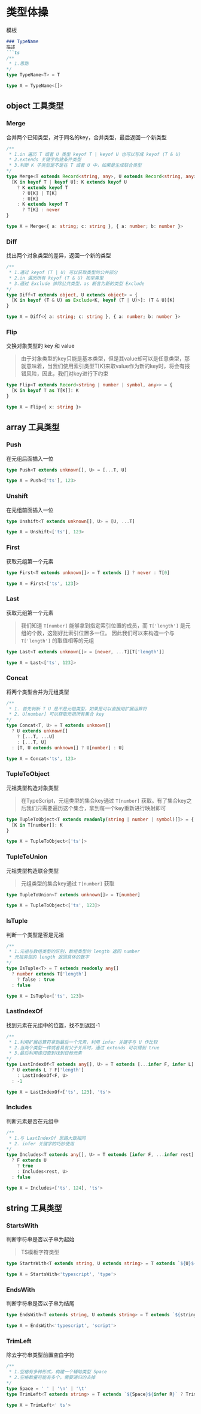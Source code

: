 # 类型体操
模板
```md
### TypeName
描述
```ts
/**
 * 1.思路
*/
type TypeName<T> = T

type X = TypeName<[]>
```

## object 工具类型
### Merge
合并两个已知类型，对于同名的key，合并类型，最后返回一个新类型
```ts
/**
 * 1.in 遍历 T 或者 U 类型 keyof T | keyof U 也可以写成 keyof (T & U)
 * 2.extends 关键字构建条件类型
 * 3.判断 K 子类型是不是在 T 或者 U 中，如果是生成联合类型
*/
type Merge<T extends Record<string, any>, U extends Record<string, any>> = {
  [K in keyof T | keyof U]: K extends keyof U
    ? K extends keyof T
      ? U[K] | T[K]
      : U[K]
    : K extends keyof T
      ? T[K] : never
}

type X = Merge<{ a: string; c: string }, { a: number; b: number }>
```
### Diff
找出两个对象类型的差异，返回一个新的类型
```ts
/**
 * 1.通过 keyof (T | U) 可以获取类型的公共部分
 * 2.in 遍历所有 keyof (T & U) 枚举类型
 * 3.通过 Exclude 排除公共类型，as 断言为新的类型 Exclude
*/
type Diff<T extends object, U extends object> = {
  [K in keyof (T & U) as Exclude<K, keyof (T | U)>]: (T & U)[K]
}

type X = Diff<{ a: string; c: string }, { a: number; b: number }>
```
### Flip
交换对象类型的 key 和 value
> 由于对象类型的key只能是基本类型，但是其value却可以是任意类型，那就意味着，当我们使用索引类型T[K]来取value作为新的key时，将会有报错风险，因此，我们对key进行下约束
```ts
type Flip<T extends Record<string | number | symbol, any>> = {
  [K in keyof T as T[K]]: K
}

type X = Flip<{ x: string }>
```
## array 工具类型
### Push
在元组后面插入一位
```ts
type Push<T extends unknown[], U> = [...T, U]

type X = Push<['ts'], 123>
```
### Unshift
在元组前面插入一位
```ts
type Unshift<T extends unknown[], U> = [U, ...T]

type X = Unshift<['ts'], 123>
```
### First
获取元组第一个元素
```ts
type First<T extends unknown[]> = T extends [] ? never : T[0]

type X = First<['ts', 123]>
```
### Last
获取元组第一个元素
>我们知道 <code>T[number]</code> 能够拿到指定索引位置的成员，而 <code>T['length']</code> 是元组的个数，这刚好比索引位置多一位。
>因此我们可以来构造一个与 <code>T['length']</code> 的取值相等的元组
```ts
type Last<T extends unknown[]> = [never, ...T][T['length']]

type X = Last<['ts', 123]>
```
### Concat
将两个类型合并为元组类型
```ts
/**
 * 1. 首先判断 T U 是不是元祖类型，如果是可以直接用扩展运算符
 * 2. U[number] 可以获取元祖所有集合 key
*/
type Concat<T, U> = T extends unknown[]
  ? U extends unknown[]
    ? [...T, ...U]
    : [...T, U]
  : [T, U extends unknown[] ? U[number] : U]

type X = Concat<'ts', 123>
```
### TupleToObject
元祖类型构造对象类型
> 在TypeScript，元组类型的集合key通过 <code>T[number]</code> 获取。有了集合key之后我们只需要遍历这个集合，拿到每一个key重新进行映射即可
```ts
type TupleToObject<T extends readonly(string | number | symbol)[]> = {
  [K in T[number]]: K
}

type X = TupleToObject<['ts']>
```
### TupleToUnion
元祖类型构造联合类型
> 元组类型的集合key通过 <code>T[number]</code> 获取
```ts
type TupleToUnion<T extends unknown[]> = T[number]

type X = TupleToObject<['ts', 123]>
```
### IsTuple
判断一个类型是否是元祖
```ts
/**
 * 1.元祖与数组类型的区别，数组类型的 length 返回 number
 * 元祖类型的 length 返回具体的数字
*/
type IsTuple<T> = T extends readonly any[]
  ? number extends T['length']
    ? false : true
  : false

type X = IsTuple<['ts', 123]>
```
### LastIndexOf
找到元素在元组中的位置，找不到返回-1
```ts
/**
 * 1.利用扩展运算符拿到最后一个元素，利用 infer 关键字与 U 作比较
 * 2.当两个类型一样或者具有父子关系时，通过 extends 可以得到 true
 * 3.最后利用递归直到找到目标元素
*/
type LastIndexOf<T extends any[], U> = T extends [...infer F, infer L]
  ? U extends L ? F['length']
    : LastIndexOf<F, U>
  : -1

type X = LastIndexOf<['ts', 123], 'ts'>
```
### Includes
判断元素是否在元组中
```ts
/**
 * 1.与 LastIndexOf 思路大致相同
 * 2. infer 关键字的巧妙使用
*/
type Includes<T extends any[], U> = T extends [infer F, ...infer rest]
  ? F extends U
    ? true
    : Includes<rest, U>
  : false

type X = Includes<['ts', 124], 'ts'>
```
## string 工具类型
### StartsWith
判断字符串是否以子串为起始
> TS模板字符类型
```ts
type StartsWith<T extends string, U extends string> = T extends `${U}${string}` ? true : false

type X = StartsWith<'typescript', 'type'>
```
### EndsWith
判断字符串是否以子串为结尾
```ts
type EndsWith<T extends string, U extends string> = T extends `${string}${U}` ? true : false

type X = EndsWith<'typescript', 'script'>
```
### TrimLeft
除去字符串类型前置空白字符
```ts
/**
 * 1.空格有多种形式，构建一个辅助类型 Space
 * 2.空格数量可能有多个，需要递归的去掉
*/
type Space = ' ' | '\n' | '\t'
type TrimLeft<T extends string> = T extends `${Space}${infer R}` ? TrimLeft<R> : T

type X = TrimLeft<' ts'>
```
